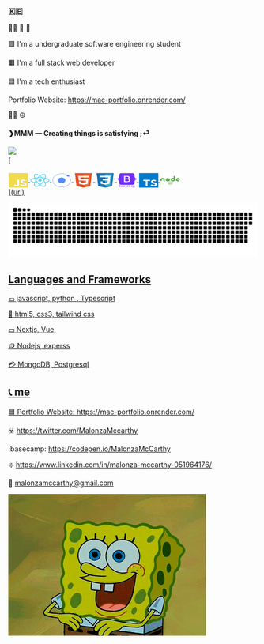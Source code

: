### 	:kenya:
:pirate_flag: :crossed_flags: :checkered_flag:


:green_square: I'm a undergraduate software engineering student

:orange_square: I'm a full stack web developer

:blue_square: I'm a tech enthusiast

Portfolio Website: https://mac-portfolio.onrender.com/

:pirate_flag: :peace_symbol: 



#### ❯MMM — Creating things is satisfying ;⏎

<div>
  <a href="https://github.com/MalonzaMcCarthy">
  <!--<img height="180em" src="https://github-readme-stats.vercel.app/api?username=MalonzaMcCarthy&show_icons=true&theme=transparent&include_all_commits=true&count_private=true"/>-->
  <img height="180em" src="https://github-readme-stats.vercel.app/api/top-langs/?username=MalonzaMcCarthy&layout=compact&langs_count=8&theme=transparent"/>
</div>
[<div style="display: inline_block"><br>
  <img align="center" alt="Mano-Js" height="30" width="40" src="https://raw.githubusercontent.com/devicons/devicon/master/icons/javascript/javascript-plain.svg">
  <img align="center" alt="Mano-React" height="30" width="40" src="https://raw.githubusercontent.com/devicons/devicon/master/icons/react/react-original.svg">
  <img align="center" alt="Mano-Ionic" height="30" width="40" src="https://github.com/devicons/devicon/blob/master/icons/ionic/ionic-original.svg">
  <img align="center" alt="Mano-HTML" height="30" width="40" src="https://raw.githubusercontent.com/devicons/devicon/master/icons/html5/html5-original.svg">
  <img align="center" alt="Mano-CSS" height="30" width="40" src="https://raw.githubusercontent.com/devicons/devicon/master/icons/css3/css3-original.svg">
  <img align="center" alt="Mano-Bootstrap" height="30" width="40" src="https://github.com/devicons/devicon/blob/master/icons/bootstrap/bootstrap-plain-wordmark.svg">
  <img align="center" alt="Mano-Flutter" height="30" width="40" src="https://github.com/devicons/devicon/blob/master/icons/typescript/typescript-plain.svg">
  <img align="center" alt="Mano-Flutter" height="30" width="40" src="https://github.com/devicons/devicon/blob/master/icons/nodejs/nodejs-plain-wordmark.svg">
</div>](url)


!['contributions.svg'](contributions.svg)


## Languages and Frameworks
:euro: javascript, python , Typescript

:money_with_wings: html5, css3, tailwind css

:dollar: Nextjs, Vue,

:coin: Nodejs, experss

:credit_card: MongoDB, Postgresql

## :telephone_receiver: me

:blue_square: Portfolio Website: https://mac-portfolio.onrender.com/

:biohazard: https://twitter.com/MalonzaMccarthy

:basecamp:  https://codepen.io/MalonzaMcCarthy

:sparkle:  https://www.linkedin.com/in/malonza-mccarthy-051964176/

:email:  malonzamccarthy@gmail.com

<!-- !['image'](giphy3.gif) -->

!['image'](giphy.gif)

<br />
<br />





